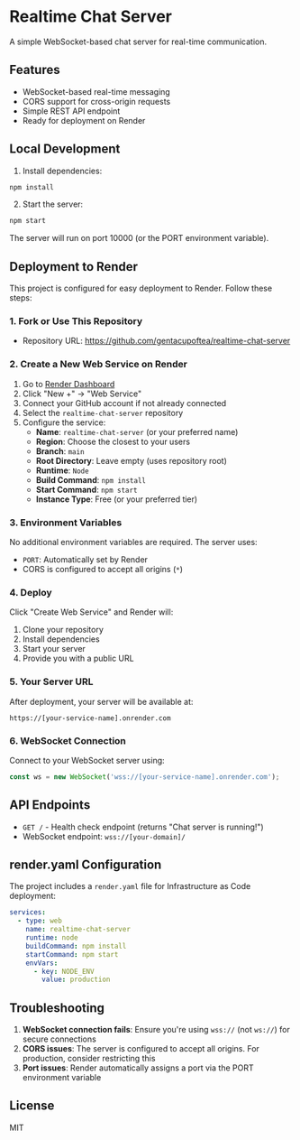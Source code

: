 # Realtime Chat Server

A simple WebSocket-based chat server for real-time communication.

## Features

- WebSocket-based real-time messaging
- CORS support for cross-origin requests
- Simple REST API endpoint
- Ready for deployment on Render

## Local Development

1. Install dependencies:
```bash
npm install
```

2. Start the server:
```bash
npm start
```

The server will run on port 10000 (or the PORT environment variable).

## Deployment to Render

This project is configured for easy deployment to Render. Follow these steps:

### 1. Fork or Use This Repository
- Repository URL: https://github.com/gentacupoftea/realtime-chat-server

### 2. Create a New Web Service on Render
1. Go to [Render Dashboard](https://dashboard.render.com/)
2. Click "New +" → "Web Service"
3. Connect your GitHub account if not already connected
4. Select the `realtime-chat-server` repository
5. Configure the service:
   - **Name**: `realtime-chat-server` (or your preferred name)
   - **Region**: Choose the closest to your users
   - **Branch**: `main`
   - **Root Directory**: Leave empty (uses repository root)
   - **Runtime**: `Node`
   - **Build Command**: `npm install`
   - **Start Command**: `npm start`
   - **Instance Type**: Free (or your preferred tier)

### 3. Environment Variables
No additional environment variables are required. The server uses:
- `PORT`: Automatically set by Render
- CORS is configured to accept all origins (`*`)

### 4. Deploy
Click "Create Web Service" and Render will:
1. Clone your repository
2. Install dependencies
3. Start your server
4. Provide you with a public URL

### 5. Your Server URL
After deployment, your server will be available at:
```
https://[your-service-name].onrender.com
```

### 6. WebSocket Connection
Connect to your WebSocket server using:
```javascript
const ws = new WebSocket('wss://[your-service-name].onrender.com');
```

## API Endpoints

- `GET /` - Health check endpoint (returns "Chat server is running!")
- WebSocket endpoint: `wss://[your-domain]/`

## render.yaml Configuration

The project includes a `render.yaml` file for Infrastructure as Code deployment:

```yaml
services:
  - type: web
    name: realtime-chat-server
    runtime: node
    buildCommand: npm install
    startCommand: npm start
    envVars:
      - key: NODE_ENV
        value: production
```

## Troubleshooting

1. **WebSocket connection fails**: Ensure you're using `wss://` (not `ws://`) for secure connections
2. **CORS issues**: The server is configured to accept all origins. For production, consider restricting this
3. **Port issues**: Render automatically assigns a port via the PORT environment variable

## License

MIT